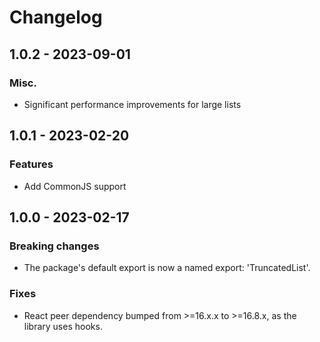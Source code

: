 # Changelog

## 1.0.2 - 2023-09-01

### Misc.

- Significant performance improvements for large lists

## 1.0.1 - 2023-02-20

### Features

- Add CommonJS support

## 1.0.0 - 2023-02-17

### Breaking changes

- The package's default export is now a named export: 'TruncatedList'.

### Fixes

- React peer dependency bumped from >=16.x.x to >=16.8.x, as the library uses hooks.
